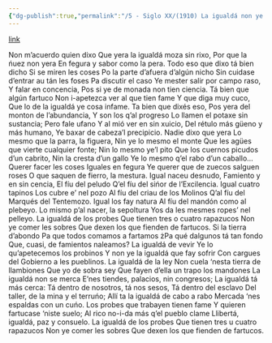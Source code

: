 ```yaml
---
{"dg-publish":true,"permalink":"/5 - Siglo XX/(1910) La igualdá non ye eso/","tags":["#Siglo_20","a1910","central","Gaspar_Muñiz_Arias","escrito","Avilés","poema"]}
---
```


[link](http://asturies.com/cavedaynava/laigualdanunyeeso.txt)

Non m’acuerdo quien dixo
Que yera la igualdá moza sin rixo,
Por que la ńuez non yera
En fegura y sabor como la pera.
Todo eso que dixo tá bien dicho
Si se miren les coses
Po la parte d’afuera d’algún nicho
Sin cuidase d’entrar au tán les foses
Pa discutir el caso
Ye mester salir por campo raso,
Y falar en concencia,
Pos si ye de monada non tien ciencia.
Tá bien que algún fartuco
Non i-apetezca ver al que tien fame
Y que diga muy cuco, Que lo de la igualdá ye cosa infame.
Ta bien que dixés eso, 
Pos yera del monton de l’abundancia, 
Y son los q’al progreso
Lo llamen el potaxe sin sustancia;
Pero fale ufano
Y al mió ver en sin xuicio, 
Del rétulo más güeno y más humano,
Ye baxar de cabeza’l precipicio.
Nadie dixo que yera
Lo mesmo que la parra, la figuera,
Nin ye lo mesmo el monte
Que les agües que vierte cualquier fonte; 
Nin lo mesmo ye’l pito
Que los cuernos picudos d’un cabrito,
Nin la cresta d’un gallo
Ye lo mesmo q’el rabo d’un caballo…
Querer facer les coses
Iguales en fegura
Ye querer que de zuecos salguen roses
O que saquen de fierro, la mestura.
Igual naceu desnudo, 
Famiento y en sin cencia,
El fíu del peludo
Q’el fíu del sińor de l’Excilencia.
Igual cuatro tapinos
Los cubre e’ nel pozo
Al fíu del criau de los Molinos
Q’al fíu del Marqués del Tentemozo.
Igual los fay natura
Al fíu del mandón como al plebeyo.
Lo mismo p’al nacer, la sepoltura
Yos da les mesmes ropes’ nel pelleyo.
La igualdá de los probes
Que tienen tres o cuatro rapazucos
Non ye comer les sobres
Que dexen los que fienden de fartucos.
Si la tierra d’abondo
Pa que todos comamos a fartamos
żPa qué dalgunos tá tan fondo
Que, cuasi, de famientos naleamos?
La igualdá de vevir
Ye lo qu’apetecemos los probinos
Y non ye la igualdá que fay sofrir
Con cargues del Gobierno a les pueblinos.
La igualdá de la ley
Non cuela ‘nesta tierra de llambiones
Que yo de sobra sey
Que fayen d’ella un trapo los mandones
La igualdá non se merca
E’nes tiendes, palacios, nin congresos;
La igualdá tá más cerca:
Tá dentro de nosotros, tá nos sesos,
Tá dentro del esclavo
Del taller, de la mina y el terruńo;
Allí ta la igualdá de cabo a rabo
Mercada ‘nes espaldas con un cuńo.
Los probes que trabayen tienen fame
Y quieren fartucase ‘niste suelo;
Al rico no-i-da más q’el pueblo clame
Llibertá, igualdá, paz y consuelo.
La igualdá de los probes
Que tienen tres u cuatro rapazucos
Non ye comer les sobres
Que dexen los que fienden de fartucos.


